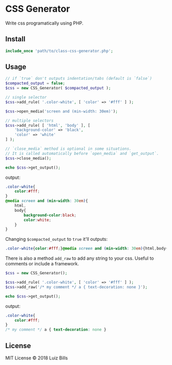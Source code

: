 # CSS Generator

Write css programatically using PHP.

## Install

```php
include_once 'path/to/class-css-generator.php';
```

## Usage

```php
// if `true` don't outputs indentation/tabs (default is `false`)
$compacted_output = false;
$css = new CSS_Generator( $compacted_output );

// single selector
$css->add_rule( '.color-white', [ 'color' => '#fff' ] );

$css->open_media('screen and (min-width: 30em)');

// multiple selectors
$css->add_rule( [ 'html', 'body' ], [
	'background-color' => 'black',
	'color' => 'white'
] );

// `close_media` method is optional in some situations.
// It is called automatically before `open_media` and `get_output`.
$css->close_media();

echo $css->get_output();
```

output:
```css
.color-white{
	color:#fff;
}
@media screen and (min-width: 30em){
	html,
	body{
		background-color:black;
		color:white;
	}
}

```

Changing `$compacted_output` to `true` it'll outputs:
```css
.color-white{color:#fff;}@media screen and (min-width: 30em){html,body{background-color:black;color:white;}}
```

There is also a method `add_raw` to add any string to your css. Useful to comments or include a framework.
```php
$css = new CSS_Generator();

$css->add_rule( '.color-white', [ 'color' => '#fff' ] );
$css->add_raw('/* my comment */ a { text-decoration: none }');

echo $css->get_output();
```

output:
```css
.color-white{
	color:#fff;
}
/* my comment */ a { text-decoration: none }
```

## License
MIT License &copy; 2018 Luiz Bills
